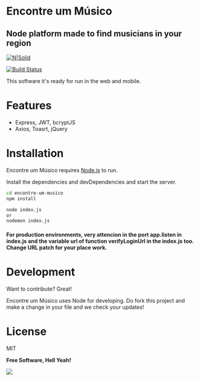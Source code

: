# Encontre um Músico
## Node platform made to find musicians in your region

[![N|Solid](https://cldup.com/dTxpPi9lDf.thumb.png)](https://nodesource.com/products/nsolid)

[![Build Status](https://travis-ci.org/joemccann/dillinger.svg?branch=master)](https://travis-ci.org/joemccann/dillinger)

This software it's ready for run in the web and mobile.

# Features

- Express, JWT, bcryptJS
- Axios, Toasrt, jQuery

# Installation

Encontre um Músico requires [Node.js](https://nodejs.org/) to run.

Install the dependencies and devDependencies and start the server.

```sh
cd encontre-um-musico
npm install

node index.js 
or 
nodemon index.js
```

#### For production environments, very attencion in the port app.listen in index.js and the variable url of function verifyLoginUrl in the index.js too. Change URL patch for your place work.


# Development

Want to contribute? Great!

Encontre um Músico uses Node for developing.
Do fork this project and make a change in your file and we check your updates!


# License

MIT

**Free Software, Hell Yeah!**

[//]: # (These are reference links used in the body of this note and get stripped out when the markdown processor does its job. There is no need to format nicely because it shouldn't be seen. Thanks SO - http://stackoverflow.com/questions/4823468/store-comments-in-markdown-syntax)

<img  src="https://raw.githubusercontent.com/gabrielguedesflores/encontre-um-musico/master/images/readme.png?token=GHSAT0AAAAAABPPHKDYUQDO3WUHB43JTPJ6YQRSMTA">
